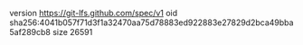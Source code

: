 version https://git-lfs.github.com/spec/v1
oid sha256:4041b057f71d3f1a32470aa75d78883ed922883e27829d2bca49bba5af289cb8
size 26591
